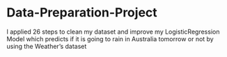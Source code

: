 # Data-Preparation-Project
I applied 26 steps to clean my dataset and improve my LogisticRegression Model which predicts if it is going to rain in Australia tomorrow or not by using the Weather’s dataset  
